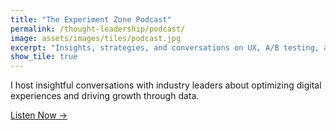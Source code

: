```yaml
---
title: "The Experiment Zone Podcast"
permalink: /thought-leadership/podcast/
image: assets/images/tiles/podcast.jpg
excerpt: "Insights, strategies, and conversations on UX, A/B testing, and AI."
show_tile: true
---
```


I host insightful conversations with industry leaders about optimizing digital experiences and driving growth through data.

[Listen Now →](https://experimentzone.com/podcast)

